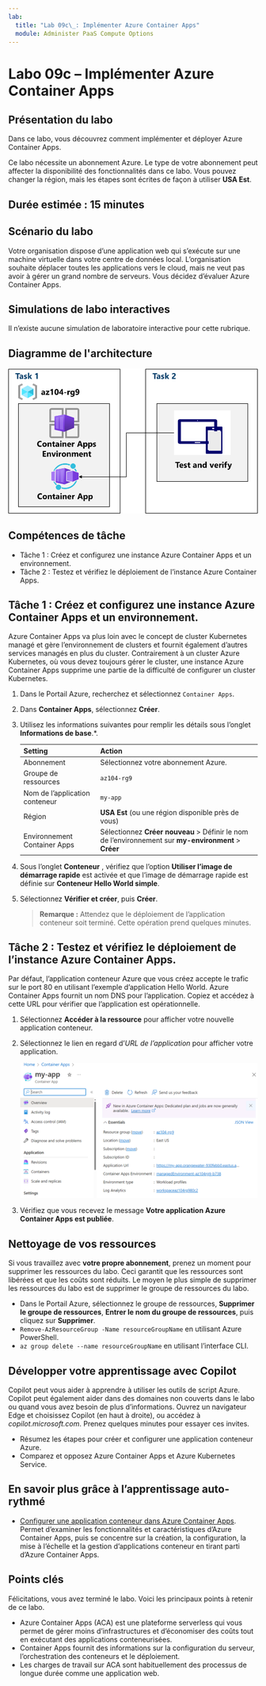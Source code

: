 ```yaml
---
lab:
  title: "Lab 09c\_: Implémenter Azure Container Apps"
  module: Administer PaaS Compute Options
---
```


# Labo 09c – Implémenter Azure Container Apps

## Présentation du labo

Dans ce labo, vous découvrez comment implémenter et déployer Azure Container Apps.

Ce labo nécessite un abonnement Azure. Le type de votre abonnement peut affecter la disponibilité des fonctionnalités dans ce labo. Vous pouvez changer la région, mais les étapes sont écrites de façon à utiliser **USA Est**.

## Durée estimée : 15 minutes

## Scénario du labo

Votre organisation dispose d’une application web qui s’exécute sur une machine virtuelle dans votre centre de données local. L’organisation souhaite déplacer toutes les applications vers le cloud, mais ne veut pas avoir à gérer un grand nombre de serveurs. Vous décidez d’évaluer Azure Container Apps.

## Simulations de labo interactives

Il n’existe aucune simulation de laboratoire interactive pour cette rubrique. 

## Diagramme de l'architecture

![Diagramme des tâches.](../media/az104-lab09b-aca-architecture.png)

## Compétences de tâche

- Tâche 1 : Créez et configurez une instance Azure Container Apps et un environnement.
- Tâche 2 : Testez et vérifiez le déploiement de l’instance Azure Container Apps.

## Tâche 1 : Créez et configurez une instance Azure Container Apps et un environnement.

Azure Container Apps va plus loin avec le concept de cluster Kubernetes managé et gère l’environnement de clusters et fournit également d’autres services managés en plus du cluster. Contrairement à un cluster Azure Kubernetes, où vous devez toujours gérer le cluster, une instance Azure Container Apps supprime une partie de la difficulté de configurer un cluster Kubernetes.

1. Dans le Portail Azure, recherchez et sélectionnez `Container Apps`.

1. Dans **Container Apps**, sélectionnez **Créer**.

1. Utilisez les informations suivantes pour remplir les détails sous l’onglet **Informations de base**.*.

    | Setting | Action |
    |---|---|
    | Abonnement | Sélectionnez votre abonnement Azure. |
    | Groupe de ressources | `az104-rg9` |
    | Nom de l’application conteneur |  `my-app` |
    | Région    | **USA Est** (ou une région disponible près de vous) |
    | Environnement Container Apps | Sélectionnez **Créer nouveau** > Définir le nom de l’environnement sur **my-environment** > **Créer** |

1. Sous l’onglet **Conteneur** , vérifiez que l’option **Utiliser l’image de démarrage rapide** est activée et que l’image de démarrage rapide est définie sur **Conteneur Hello World simple**.

1. Sélectionnez **Vérifier et créer**, puis **Créer**.

    >**Remarque :** Attendez que le déploiement de l’application conteneur soit terminé. Cette opération prend quelques minutes. 
 
## Tâche 2 : Testez et vérifiez le déploiement de l’instance Azure Container Apps.

Par défaut, l’application conteneur Azure que vous créez accepte le trafic sur le port 80 en utilisant l’exemple d’application Hello World. Azure Container Apps fournit un nom DNS pour l’application. Copiez et accédez à cette URL pour vérifier que l’application est opérationnelle.

1. Sélectionnez **Accéder à la ressource** pour afficher votre nouvelle application conteneur.

1. Sélectionnez le lien en regard d’*URL de l’application* pour afficher votre application.

    ![Capture d’écran de la page de vue d’ensemble d’ACI dans le portail.](../media/az104-lab09b-aca-overview.png)

1. Vérifiez que vous recevez le message **Votre application Azure Container Apps est publiée**.
   
## Nettoyage de vos ressources

Si vous travaillez avec **votre propre abonnement**, prenez un moment pour supprimer les ressources du labo. Ceci garantit que les ressources sont libérées et que les coûts sont réduits. Le moyen le plus simple de supprimer les ressources du labo est de supprimer le groupe de ressources du labo. 

+ Dans le Portail Azure, sélectionnez le groupe de ressources, **Supprimer le groupe de ressources**, **Entrer le nom du groupe de ressources**, puis cliquez sur **Supprimer**.
+ `Remove-AzResourceGroup -Name resourceGroupName` en utilisant Azure PowerShell.
+ `az group delete --name resourceGroupName` en utilisant l’interface CLI.

## Développer votre apprentissage avec Copilot
Copilot peut vous aider à apprendre à utiliser les outils de script Azure. Copilot peut également aider dans des domaines non couverts dans le labo ou quand vous avez besoin de plus d’informations. Ouvrez un navigateur Edge et choisissez Copilot (en haut à droite), ou accédez à *copilot.microsoft.com*. Prenez quelques minutes pour essayer ces invites.

+ Résumez les étapes pour créer et configurer une application conteneur Azure.
+ Comparez et opposez Azure Container Apps et Azure Kubernetes Service.

## En savoir plus grâce à l’apprentissage auto-rythmé

+ [Configurer une application conteneur dans Azure Container Apps](https://learn.microsoft.com/training/modules/configure-container-app-azure-container-apps/). Permet d’examiner les fonctionnalités et caractéristiques d’Azure Container Apps, puis se concentre sur la création, la configuration, la mise à l’échelle et la gestion d’applications conteneur en tirant parti d’Azure Container Apps.


## Points clés

Félicitations, vous avez terminé le labo. Voici les principaux points à retenir de ce labo. 

+ Azure Container Apps (ACA) est une plateforme serverless qui vous permet de gérer moins d’infrastructures et d’économiser des coûts tout en exécutant des applications conteneurisées.
+ Container Apps fournit des informations sur la configuration du serveur, l’orchestration des conteneurs et le déploiement. 
+ Les charges de travail sur ACA sont habituellement des processus de longue durée comme une application web.

     
